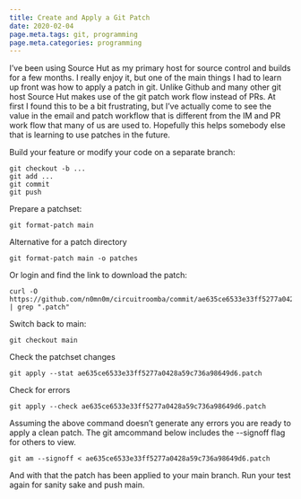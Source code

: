 ```yaml
---
title: Create and Apply a Git Patch
date: 2020-02-04
page.meta.tags: git, programming
page.meta.categories: programming
---
```


I’ve been using Source Hut as my primary host for source control and builds for a few months. I really enjoy it, but one
of the main things I had to learn up front was how to apply a patch in git. Unlike Github and many other git host Source
Hut makes use of the git patch work flow instead of PRs. At first I found this to be a bit frustrating, but I’ve
actually come to see the value in the email and patch workflow that is different from the IM and PR work flow that many
of us are used to. Hopefully this helps somebody else that is learning to use patches in the future.

Build your feature or modify your code on a separate branch:

```shell
git checkout -b ...
git add ...
git commit
git push
```

Prepare a patchset:

```shell
git format-patch main
```

Alternative for a patch directory

```shell
git format-patch main -o patches
```

Or login and find the link to download the patch:

```shell
curl -O https://github.com/n0mn0m/circuitroomba/commit/ae635ce6533e33ff5277a0428a59c736a98649d6.patchls | grep ".patch"
```

Switch back to main:

```shell
git checkout main
```

Check the patchset changes

```shell
git apply --stat ae635ce6533e33ff5277a0428a59c736a98649d6.patch
```

Check for errors

```shell
git apply --check ae635ce6533e33ff5277a0428a59c736a98649d6.patch
```

Assuming the above command doesn’t generate any errors you are ready to apply a clean patch. The git amcommand below
includes the --signoff flag for others to view.

```shell
git am --signoff < ae635ce6533e33ff5277a0428a59c736a98649d6.patch
```

And with that the patch has been applied to your main branch. Run your test again for sanity sake and push main.
